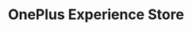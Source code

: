 ---
title: "OnePlus Experience Store"
url: /chennai/oneplus-experience-store/
shop: mobile phone
---